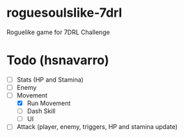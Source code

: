 # roguesoulslike-7drl
Roguelike game for 7DRL Challenge


# Todo (hsnavarro)
- [ ] Stats (HP and Stamina)
- [ ] Enemy
- [ ] Movement
  - [x] Run Movement
  - [ ] Dash Skill
  - [ ] UI
- [ ] Attack (player, enemy, triggers, HP and stamina update)
